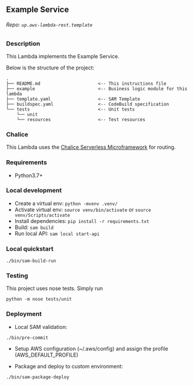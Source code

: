 ## Example Service
###### Repo: `up.aws-lambda-rest.template`

### Description
This Lambda implements the Example Service.

Below is the structure of the project:

```
.
├── README.md                      <-- This instructions file
├── example                        <-- Business logic module for this lambda
├── template.yaml                  <-- SAM Template
├── buildspec.yaml                 <-- CodeBuild specification
└── tests                          <-- Unit tests
    └── unit
    └── resources                  <-- Test resources
```

### Chalice
This Lambda uses the [Chalice Serverless Microframework](https://chalice.readthedocs.io/en/latest/) for routing.

### Requirements

* Python3.7+

### Local development

* Create a virtual env: `python -mvenv .venv/`
* Activate virtual env: `source venv/bin/activate` or `source venv/Scripts/activate`
* Install dependencies: `pip install -r requirements.txt`
* Build:                `sam build`
* Run local API:        `sam local start-api`

### Local quickstart

```
./bin/sam-build-run
```

### Testing

This project uses nose tests. Simply run

```
python -m nose tests/unit
```

### Deployment

* Local SAM validation:

```
./bin/pre-commit
```
* Setup AWS configuration (~/.aws/config) and assign the profile (AWS_DEFAULT_PROFILE)

* Package and deploy to custom environment:
```
./bin/sam-package-deploy
```
